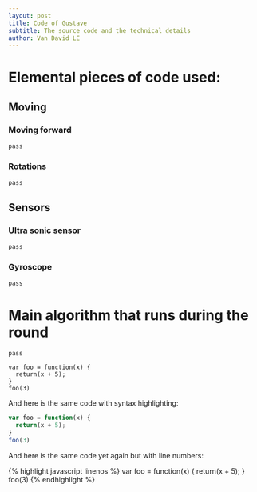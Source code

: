 ```yaml
---
layout: post
title: Code of Gustave
subtitle: The source code and the technical details
author: Van David LE
---
```


# Elemental pieces of code used:

## Moving

### Moving forward

```
pass
```

### Rotations

```
pass
```

## Sensors

### Ultra sonic sensor

```
pass
```

### Gyroscope

```
pass
```

# Main algorithm that runs during the round

```
pass
```





~~~
var foo = function(x) {
  return(x + 5);
}
foo(3)
~~~

And here is the same code with syntax highlighting:

```javascript
var foo = function(x) {
  return(x + 5);
}
foo(3)
```

And here is the same code yet again but with line numbers:

{% highlight javascript linenos %}
var foo = function(x) {
  return(x + 5);
}
foo(3)
{% endhighlight %}


